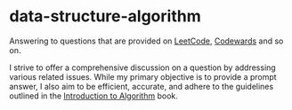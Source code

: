 # data-structure-algorithm
Answering to questions that are provided on [LeetCode](https://leetcode.com), [Codewards](https://codewars.com) and so on.

I strive to offer a comprehensive discussion on a question by addressing various related issues. While my primary objective is to provide a prompt answer, I also aim to be efficient, accurate, and adhere to the guidelines outlined in the [Introduction to Algorithm](http://mitpress.mit.edu/9780262046305/introduction-to-algorithms/) book.